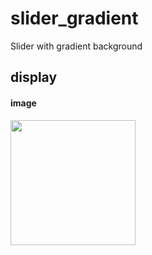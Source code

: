 # slider_gradient

Slider with gradient background

## display

#### image

<img src="https://github.com/dilireba521/slider_gradient/blob/main/example/images/slider01.gif" width="200" >
